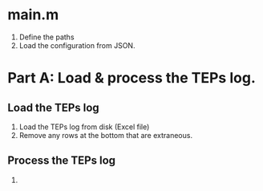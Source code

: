# main.m
1. Define the paths
2. Load the configuration from JSON.

# Part A: Load & process the TEPs log.
## Load the TEPs log
1. Load the TEPs log from disk (Excel file)
2. Remove any rows at the bottom that are extraneous.

## Process the TEPs log
1. 